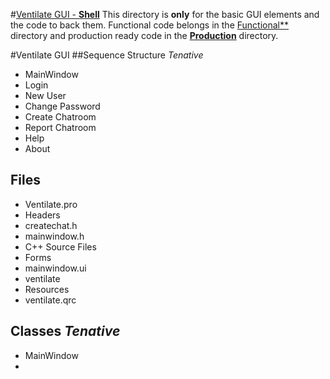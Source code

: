 #[Ventilate GUI - **Shell**](https://github.com/AuHoppe/CSE.4444-002-Grp-Project/tree/master/VentilateGUI/Shell)
This directory is **only** for the basic GUI elements and the code to back them.
Functional code belongs in the [Functional**](https://github.com/AuHoppe/CSE.4444-002-Grp-Project/tree/master/VentilateGUI) directory and production ready code in the [**Production**](https://github.com/AuHoppe/CSE.4444-002-Grp-Project/tree/master/VentilateGUI) directory.

#Ventilate GUI
##Sequence Structure _Tenative_
* MainWindow
 * Login
  * New User
 * Change Password
 * Create Chatroom
 * Report Chatroom
 * Help
 * About

## Files
* Ventilate.pro
* Headers
 * createchat.h
 * mainwindow.h
* C++ Source Files
* Forms
 * mainwindow.ui
 * ventilate
* Resources
 * ventilate.qrc
 
## Classes _Tenative_
 * MainWindow
 *
